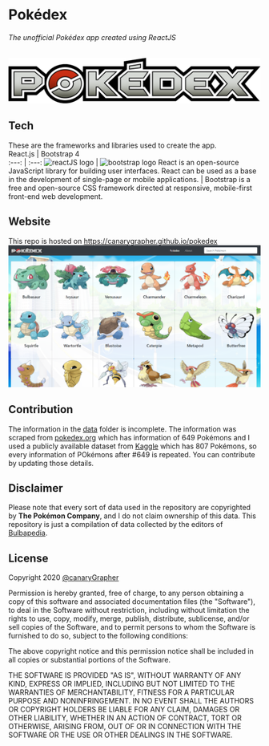 # Pokédex
###### The unofficial Pokédex app created using ReactJS
![pokedex logo](https://github.com/canaryGrapher/pokedex/blob/master/src/images/pokedex.png?raw=true)


## Tech
These are the frameworks and libraries used to create the app.
<br />
   React.js   |   Bootstrap 4  
:---: | :---:
![reactJS logo](https://seeklogo.com/images/R/react-logo-7B3CE81517-seeklogo.com.png) | ![bootstrap logo](https://seeklogo.com/images/B/bootstrap-logo-3C30FB2A16-seeklogo.com.png) 
React is an open-source JavaScript library for building user interfaces. React can be used as a base in the development of single-page or mobile applications. | Bootstrap is a free and open-source CSS framework directed at responsive, mobile-first front-end web development. 

## Website
This repo is hosted on https://canarygrapher.github.io/pokedex
![Preview of the website](https://github.com/canaryGrapher/pokedex/blob/master/public/socialPreview.png?raw=true) 

## Contribution
The information in the [data](https://github.com/var-greyShader/pokedex/tree/master/src/data) folder is incomplete. The information was scraped from [pokedex.org](https://pokedex.org/) which has information of 649 Pokémons and I used a publicly available dataset from [Kaggle](https://www.kaggle.com/) which has 807 Pokémons, so every information of POkémons after #649 is repeated. You can contribute by updating those details.

## Disclaimer
Please note that every sort of data used in the repository are copyrighted by **The Pokémon Company**, and I do not claim ownership of this data. This repository is just a compilation of data collected by the editors of [Bulbapedia](https://bulbapedia.bulbagarden.net/wiki/Main_Page).

## License
Copyright 2020 [@canaryGrapher](https://github.com/canaryGrapher)

Permission is hereby granted, free of charge, to any person obtaining a copy of this software and associated documentation files (the "Software"), to deal in the Software without restriction, including without limitation the rights to use, copy, modify, merge, publish, distribute, sublicense, and/or sell copies of the Software, and to permit persons to whom the Software is furnished to do so, subject to the following conditions:

The above copyright notice and this permission notice shall be included in all copies or substantial portions of the Software.

THE SOFTWARE IS PROVIDED "AS IS", WITHOUT WARRANTY OF ANY KIND, EXPRESS OR IMPLIED, INCLUDING BUT NOT LIMITED TO THE WARRANTIES OF MERCHANTABILITY, FITNESS FOR A PARTICULAR PURPOSE AND NONINFRINGEMENT. IN NO EVENT SHALL THE AUTHORS OR COPYRIGHT HOLDERS BE LIABLE FOR ANY CLAIM, DAMAGES OR OTHER LIABILITY, WHETHER IN AN ACTION OF CONTRACT, TORT OR OTHERWISE, ARISING FROM, OUT OF OR IN CONNECTION WITH THE SOFTWARE OR THE USE OR OTHER DEALINGS IN THE SOFTWARE.
